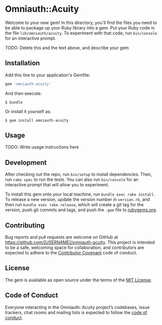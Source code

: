 # Omniauth::Acuity

Welcome to your new gem! In this directory, you'll find the files you need to be able to package up your Ruby library into a gem. Put your Ruby code in the file `lib/omniauth/acuity`. To experiment with that code, run `bin/console` for an interactive prompt.

TODO: Delete this and the text above, and describe your gem

## Installation

Add this line to your application's Gemfile:

```ruby
gem 'omniauth-acuity'
```

And then execute:

    $ bundle

Or install it yourself as:

    $ gem install omniauth-acuity

## Usage

TODO: Write usage instructions here

## Development

After checking out the repo, run `bin/setup` to install dependencies. Then, run `rake spec` to run the tests. You can also run `bin/console` for an interactive prompt that will allow you to experiment.

To install this gem onto your local machine, run `bundle exec rake install`. To release a new version, update the version number in `version.rb`, and then run `bundle exec rake release`, which will create a git tag for the version, push git commits and tags, and push the `.gem` file to [rubygems.org](https://rubygems.org).

## Contributing

Bug reports and pull requests are welcome on GitHub at https://github.com/[USERNAME]/omniauth-acuity. This project is intended to be a safe, welcoming space for collaboration, and contributors are expected to adhere to the [Contributor Covenant](http://contributor-covenant.org) code of conduct.

## License

The gem is available as open source under the terms of the [MIT License](http://opensource.org/licenses/MIT).

## Code of Conduct

Everyone interacting in the Omniauth::Acuity project’s codebases, issue trackers, chat rooms and mailing lists is expected to follow the [code of conduct](https://github.com/[USERNAME]/omniauth-acuity/blob/master/CODE_OF_CONDUCT.md).

